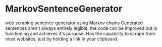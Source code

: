 # MarkovSentenceGenerator
web scraping sentence generator using Markov chains
Generated sentences aren't always entirely legible, the code can be improved but is functioning and achieves it's purpose.
Has the capability to scrape from most websites, just by holding a link in your clipboard.
